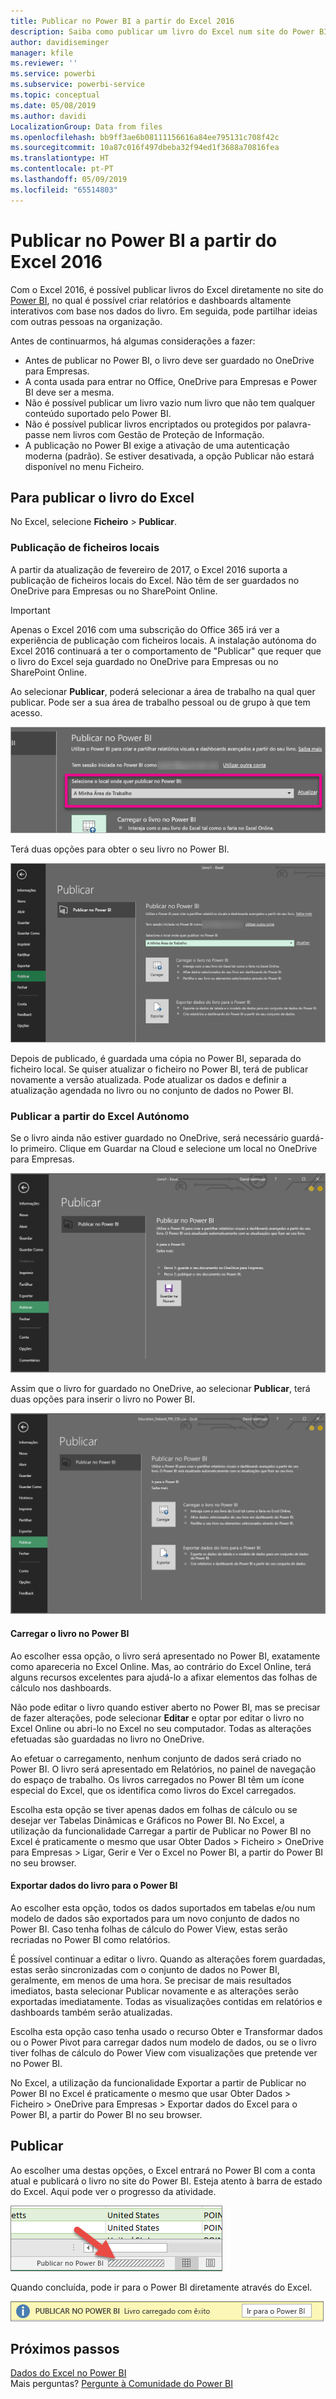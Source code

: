 ```yaml
---
title: Publicar no Power BI a partir do Excel 2016
description: Saiba como publicar um livro do Excel num site do Power BI.
author: davidiseminger
manager: kfile
ms.reviewer: ''
ms.service: powerbi
ms.subservice: powerbi-service
ms.topic: conceptual
ms.date: 05/08/2019
ms.author: davidi
LocalizationGroup: Data from files
ms.openlocfilehash: bb9ff3ae6b08111156616a84ee795131c708f42c
ms.sourcegitcommit: 10a87c016f497dbeba32f94ed1f3688a70816fea
ms.translationtype: HT
ms.contentlocale: pt-PT
ms.lasthandoff: 05/09/2019
ms.locfileid: "65514803"
---
```

# <a name="publish-to-power-bi-from-excel-2016"></a>Publicar no Power BI a partir do Excel 2016
Com o Excel 2016, é possível publicar livros do Excel diretamente no site do [Power BI](https://powerbi.microsoft.com), no qual é possível criar relatórios e dashboards altamente interativos com base nos dados do livro. Em seguida, pode partilhar ideias com outras pessoas na organização.

Antes de continuarmos, há algumas considerações a fazer:

* Antes de publicar no Power BI, o livro deve ser guardado no OneDrive para Empresas.
* A conta usada para entrar no Office, OneDrive para Empresas e Power BI deve ser a mesma.
* Não é possível publicar um livro vazio num livro que não tem qualquer conteúdo suportado pelo Power BI.
* Não é possível publicar livros encriptados ou protegidos por palavra-passe nem livros com Gestão de Proteção de Informação.
* A publicação no Power BI exige a ativação de uma autenticação moderna (padrão). Se estiver desativada, a opção Publicar não estará disponível no menu Ficheiro.

## <a name="to-publish-your-excel-workbook"></a>Para publicar o livro do Excel
No Excel, selecione **Ficheiro** > **Publicar**.

### <a name="local-file-publishing"></a>Publicação de ficheiros locais
A partir da atualização de fevereiro de 2017, o Excel 2016 suporta a publicação de ficheiros locais do Excel. Não têm de ser guardados no OneDrive para Empresas ou no SharePoint Online.

> [!IMPORTANT]
> Apenas o Excel 2016 com uma subscrição do Office 365 irá ver a experiência de publicação com ficheiros locais. A instalação autónoma do Excel 2016 continuará a ter o comportamento de "Publicar" que requer que o livro do Excel seja guardado no OneDrive para Empresas ou no SharePoint Online.
> 
> 

Ao selecionar **Publicar**, poderá selecionar a área de trabalho na qual quer publicar. Pode ser a sua área de trabalho pessoal ou de grupo à que tem acesso.

![](media/service-publish-from-excel/pbi_choose_workspace.png)

Terá duas opções para obter o seu livro no Power BI.

![](media/service-publish-from-excel/pbi_uploadexport3.png)

Depois de publicado, é guardada uma cópia no Power BI, separada do ficheiro local. Se quiser atualizar o ficheiro no Power BI, terá de publicar novamente a versão atualizada. Pode atualizar os dados e definir a atualização agendada no livro ou no conjunto de dados no Power BI.

### <a name="publishing-from-excel-standalone"></a>Publicar a partir do Excel Autónomo
Se o livro ainda não estiver guardado no OneDrive, será necessário guardá-lo primeiro. Clique em Guardar na Cloud e selecione um local no OneDrive para Empresas.

![](media/service-publish-from-excel/pbi_savetoonedrive2.png)

Assim que o livro for guardado no OneDrive, ao selecionar **Publicar**, terá duas opções para inserir o livro no Power BI.

![](media/service-publish-from-excel/pbi_uploadexport2.png)

#### <a name="upload-your-workbook-to-power-bi"></a>Carregar o livro no Power BI
Ao escolher essa opção, o livro será apresentado no Power BI, exatamente como apareceria no Excel Online. Mas, ao contrário do Excel Online, terá alguns recursos excelentes para ajudá-lo a afixar elementos das folhas de cálculo nos dashboards.

Não pode editar o livro quando estiver aberto no Power BI, mas se precisar de fazer alterações, pode selecionar **Editar** e optar por editar o livro no Excel Online ou abri-lo no Excel no seu computador. Todas as alterações efetuadas são guardadas no livro no OneDrive.

Ao efetuar o carregamento, nenhum conjunto de dados será criado no Power BI. O livro será apresentado em Relatórios, no painel de navegação do espaço de trabalho. Os livros carregados no Power BI têm um ícone especial do Excel, que os identifica como livros do Excel carregados.

Escolha esta opção se tiver apenas dados em folhas de cálculo ou se desejar ver Tabelas Dinâmicas e Gráficos no Power BI.
No Excel, a utilização da funcionalidade Carregar a partir de Publicar no Power BI no Excel é praticamente o mesmo que usar Obter Dados > Ficheiro > OneDrive para Empresas > Ligar, Gerir e Ver o Excel no Power BI, a partir do Power BI no seu browser.

#### <a name="export-workbook-data-to-power-bi"></a>Exportar dados do livro para o Power BI
Ao escolher esta opção, todos os dados suportados em tabelas e/ou num modelo de dados são exportados para um novo conjunto de dados no Power BI. Caso tenha folhas de cálculo do Power View, estas serão recriadas no Power BI como relatórios.

É possível continuar a editar o livro. Quando as alterações forem guardadas, estas serão sincronizadas com o conjunto de dados no Power BI, geralmente, em menos de uma hora. Se precisar de mais resultados imediatos, basta selecionar Publicar novamente e as alterações serão exportadas imediatamente. Todas as visualizações contidas em relatórios e dashboards também serão atualizadas.

Escolha esta opção caso tenha usado o recurso Obter e Transformar dados ou o Power Pivot para carregar dados num modelo de dados, ou se o livro tiver folhas de cálculo do Power View com visualizações que pretende ver no Power BI.

No Excel, a utilização da funcionalidade Exportar a partir de Publicar no Power BI no Excel é praticamente o mesmo que usar Obter Dados > Ficheiro > OneDrive para Empresas > Exportar dados do Excel para o Power BI, a partir do Power BI no seu browser.

## <a name="publishing"></a>Publicar
Ao escolher uma destas opções, o Excel entrará no Power BI com a conta atual e publicará o livro no site do Power BI. Esteja atento à barra de estado do Excel. Aqui pode ver o progresso da atividade.

![](media/service-publish-from-excel/pbi_publishingstatus.png)

Quando concluída, pode ir para o Power BI diretamente através do Excel.

![](media/service-publish-from-excel/pbi_gotopbi.png)

## <a name="next-steps"></a>Próximos passos
[Dados do Excel no Power BI](service-excel-workbook-files.md)  
Mais perguntas? [Pergunte à Comunidade do Power BI](http://community.powerbi.com/)

